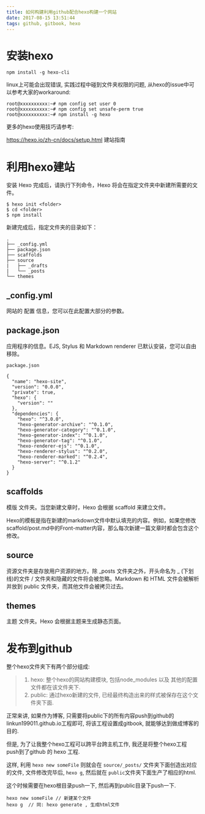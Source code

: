 ```yaml
---
title: 如何构建利用github配合hexo构建一个网站
date: 2017-08-15 13:51:44
tags: github, gitbook, hexo
---
```


# 安装hexo

```
npm install -g hexo-cli
```

linux上可能会出现错误, 实践过程中碰到文件夹权限的问题, 从hexo的issue中可以参考大家的workaround:

```
root@xxxxxxxxxx:~# npm config set user 0
root@xxxxxxxxxx:~# npm config set unsafe-perm true
root@xxxxxxxxxx:~# npm install -g hexo
```

<!-- more -->

更多的hexo使用技巧请参考:

https://hexo.io/zh-cn/docs/setup.html 建站指南


# 利用hexo建站


安装 Hexo 完成后，请执行下列命令，Hexo 将会在指定文件夹中新建所需要的文件。

```
$ hexo init <folder>
$ cd <folder>
$ npm install
```

新建完成后，指定文件夹的目录如下：

```
.
├── _config.yml
├── package.json
├── scaffolds
├── source
|   ├── _drafts
|   └── _posts
└── themes
```

## \_config.yml

网站的 配置 信息，您可以在此配置大部分的参数。

## package.json

应用程序的信息。EJS, Stylus 和 Markdown renderer 已默认安装，您可以自由移除。

```
package.json

{
  "name": "hexo-site",
  "version": "0.0.0",
  "private": true,
  "hexo": {
    "version": ""
  },
  "dependencies": {
    "hexo": "^3.0.0",
    "hexo-generator-archive": "^0.1.0",
    "hexo-generator-category": "^0.1.0",
    "hexo-generator-index": "^0.1.0",
    "hexo-generator-tag": "^0.1.0",
    "hexo-renderer-ejs": "^0.1.0",
    "hexo-renderer-stylus": "^0.2.0",
    "hexo-renderer-marked": "^0.2.4",
    "hexo-server": "^0.1.2"
  }
}
```

## scaffolds

模版 文件夹。当您新建文章时，Hexo 会根据 scaffold 来建立文件。

Hexo的模板是指在新建的markdown文件中默认填充的内容。例如，如果您修改scaffold/post.md中的Front-matter内容，那么每次新建一篇文章时都会包含这个修改。


## source

资源文件夹是存放用户资源的地方。除 \_posts 文件夹之外，开头命名为 _ (下划线)的文件 / 文件夹和隐藏的文件将会被忽略。Markdown 和 HTML 文件会被解析并放到 public 文件夹，而其他文件会被拷贝过去。

## themes

主题 文件夹。Hexo 会根据主题来生成静态页面。



# 发布到github


整个hexo文件夹下有两个部分组成:

> 1. hexo: 整个hexo的网站构建模块, 包括node_modules 以及 其他的配置文件都在该文件夹下.  
> 2. public: 通过hexo新建的文件, 已经最终构造出来的样式被保存在这个文件夹下面.  

正常来讲, 如果作为博客, 只需要将public下的所有内容push到github的linkun199011.github.io工程即可, 将该工程设置成gitbook, 就能够达到做成博客的目的.    

但是, 为了让我整个hexo工程可以跨平台跨主机工作, 我还是将整个hexo工程push到了github 的 hexo 工程.    

这样, 利用 `hexo new someFile` 则就会在 `source/_posts/` 文件夹下面创造出对应的文件, 文件修改完毕后, `hexo g`, 然后就在 `public`文件夹下面生产了相应的html.   

这个时候需要在hexo根目录push一下, 然后再到public目录下push一下.

```
hexo new someFile // 新建某个文件
hexo g  // 同: hexo generate , 生成html文件
```
